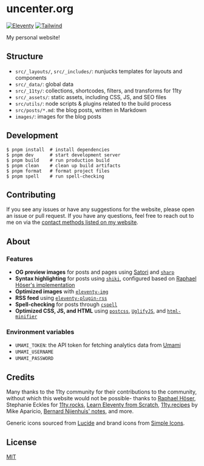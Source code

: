 <h1>uncenter.org</h1>

[![Eleventy](https://img.shields.io/badge/Eleventy-2.0.1-333333.svg?style=flat-square)](https://11ty.dev)
[![Tailwind](https://img.shields.io/badge/Tailwind_CSS-38B2AC?style=flat-square&logo=tailwind-css&logoColor=white)](https://tailwindcss.com)

My personal website!

## Structure

- `src/_layouts/`, `src/_includes/`: nunjucks templates for layouts and components
- `src/_data/`: global data
- `src/_11ty/`: collections, shortcodes, filters, and transforms for 11ty
- `src/_assets/`: static assets, including CSS, JS, and SEO files
- `src/utils/`: node scripts & plugins related to the build process
- `src/posts/*.md`: the blog posts, written in Markdown
- `images/`: images for the blog posts

## Development

```console
$ pnpm install  # install dependencies
$ pnpm dev      # start development server
$ pnpm build    # run production build
$ pnpm clean    # clean up build artifacts
$ pnpm format   # format project files
$ pnpm spell    # run spell-checking
```

## Contributing

If you see any issues or have any suggestions for the website, please open an issue or pull request. If you have any questions, feel free to reach out to me on via the [contact methods listed on my website](https://uncenter.org/contact/).

## About

### Features

- **OG preview images** for posts and pages using [Satori](https://github.com/vercel/satori) and [`sharp`](https://sharp.pixelplumbing.com/)
- **Syntax highlighting** for posts using [`shiki`](https://github.com/shikijs/shiki), configured based on [Raphael Höser's implementation](https://www.hoeser.dev/blog/2023-02-01-syntax-highlight/)
- **Optimized images** with [`eleventy-img`](https://github.com/11ty/eleventy-img)
- **RSS feed** using [`eleventy-plugin-rss`](https://github.com/11ty/eleventy-plugin-rss)
- **Spell-checking** for posts through [`cspell`](http://cspell.org/)
- **Optimized CSS, JS, and HTML** using [`postcss`](https://postcss.org/), [`UglifyJS`](https://github.com/mishoo/UglifyJS), and [`html-minifier`](https://github.com/kangax/html-minifier)

### Environment variables

- `UMAMI_TOKEN`: the API token for fetching analytics data from [Umami](https://umami.is/)
- `UMAMI_USERNAME`
- `UMAMI_PASSWORD`

## Credits

Many thanks to the 11ty community for their contributions to the community, without which this website would not be possible- thanks to [Raphael Höser](https://www.hoeser.dev/), Stephanie Eckles for [11ty.rocks](https://11ty.rocks/), [Learn Eleventy from Scratch](https://learneleventyfromscratch.com/), [11ty.recipes](https://11ty.recipes/) by Mike Aparicio, [Bernard Nijenhuis' notes](https://bnijenhuis.nl/), and more.

Generic icons sourced from [Lucide](https://lucide.dev/) and brand icons from [Simple Icons](https://simpleicons.org/).

## License

[MIT](LICENSE.md)
